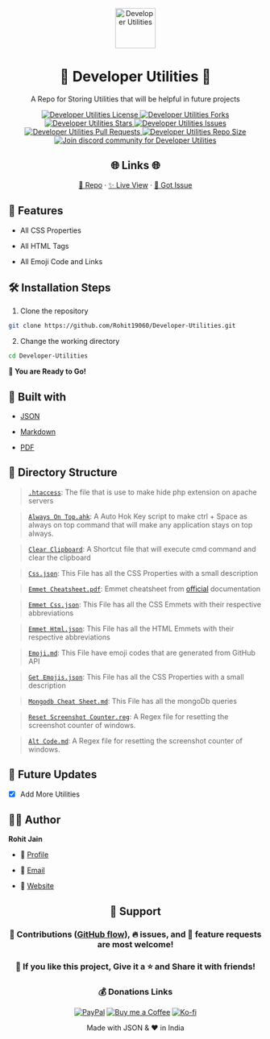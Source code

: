 <p align="center">
  <a href="https://github.com/Rohit19060/Developer-Utilities/blob/main/Emoji.md" title="Developer Utilities">
    <img src="https://kingtechnologies.in/assets/images/logo.png" width="80px" alt="Developer Utilities"/>
  </a>
</p>
<h1 align="center">🌟 Developer Utilities 🌟</h1>
<p align="center">A Repo for Storing Utilities that will be helpful in future projects</p>

<p align="center">
<a href="https://github.com/Rohit19060/Developer-Utilities/blob/master/LICENSE" title="License">
<img src="https://img.shields.io/github/license/Rohit19060/Developer-Utilities?label=License&logo=Github&style=flat-square" alt="Developer Utilities License"/>
</a>
<a href="https://github.com/Rohit19060/Developer-Utilities/fork" title="Forks">
<img src="https://img.shields.io/github/forks/Rohit19060/Developer-Utilities?label=Forks&logo=Github&style=flat-square" alt="Developer Utilities Forks"/>
</a>
<a href="https://github.com/Rohit19060/Developer-Utilities/stargazers" title="Stars">
<img src="https://img.shields.io/github/stars/Rohit19060/Developer-Utilities?label=Stars&logo=Github&style=flat-square" alt="Developer Utilities Stars"/>
</a>
<a href="https://github.com/Rohit19060/Developer-Utilities/issues" title="Issues">
<img src="https://img.shields.io/github/issues/Rohit19060/Developer-Utilities?label=Issues&logo=Github&style=flat-square" alt="Developer Utilities Issues"/>
</a>
<a href="https://github.com/Rohit19060/Developer-Utilities/pulls" title="Pull Requests">
<img src="https://img.shields.io/github/issues-pr/Rohit19060/Developer-Utilities?label=Pull%20Requests&logo=Github&style=flat-square" alt="Developer Utilities Pull Requests"/>
</a>
<a href="https://github.com/Rohit19060/Developer-Utilities" title="Repo Size">
<img src="https://img.shields.io/github/repo-size/Rohit19060/Developer-Utilities?label=Repo%20Size&logo=Github&style=flat-square" alt="Developer Utilities Repo Size"/>
</a>
<a href="https://discord.gg/2wpHNSjwm2" title="Join King Tech's Community">
<img src="https://img.shields.io/discord/737854816402800690?color=%236d82cb&label=Join%20Community&logo=discord&logoColor=%23FFFFFF&style=flat-square" alt="Join discord community for Developer Utilities"/>
</a>
</p>

<h2 align="center">🌐 Links 🌐</h2>
<p align="center">
    <a href="https://github.com/Rohit19060/Developer-Utilities" title="Developer Utilities Repo">📂 Repo</a>
    ·
    <a href="https://github.com/Rohit19060/Developer-Utilities/blob/main/Emoji.md" title="Visit">✨ Live View</a>
    ·
    <a href="https://github.com/Rohit19060/Developer-Utilities/issues/new/choose" title="🐛Report Bug/🎊Request Feature">🚀 Got Issue</a>
</p>

## 🚀 Features

- All CSS Properties

- All HTML Tags

- All Emoji Code and Links

## 🛠️ Installation Steps

1. Clone the repository

```Bash
git clone https://github.com/Rohit19060/Developer-Utilities.git
```

2. Change the working directory

```Bash
cd Developer-Utilities
```

**🎇 You are Ready to Go!**

## 👷 Built with

- [JSON](https://www.json.org/ "JSON")

- [Markdown](https://daringfireball.net/projects/markdown/ "Markdown")

- [PDF](https://en.wikipedia.org/wiki/PDF "PDF")

## 📂 Directory Structure

> [`.htaccess`](https://github.com/Rohit19060/Developer-Utilities/blob/main/.htaccess ".htaccess"): The file that is use to make hide php extension on apache servers

> [`Always On Top.ahk`](https://github.com/Rohit19060/Developer-Utilities/blob/main/Always%20On%20Top.ahk "Always On Top"): A Auto Hok Key script to make ctrl + Space as always on top command that will make any application stays on top always.

> [`Clear Clipboard`](https://github.com/Rohit19060/Developer-Utilities/blob/main/Clear%20Clipboard.lnk "Clear Clipboard"): A Shortcut file that will execute cmd command and clear the clipboard

> [`Css.json`](https://github.com/Rohit19060/Developer-Utilities/blob/main/Css.json "CSS"): This File has all the CSS Properties with a small description

> [`Emmet Cheatsheet.pdf`](https://github.com/Rohit19060/Developer-Utilities/blob/main/Emmet%20Cheatsheet.pdf "Emmet Cheatsheet"): Emmet cheatsheet from [official](https://docs.emmet.io/ "Emmet.io") documentation

> [`Emmet Css.json`](https://github.com/Rohit19060/Developer-Utilities/blob/main/Emmet%20Css.json "Css Emmets"): This File has all the CSS Emmets with their respective abbreviations

> [`Emmet Html.json`](https://github.com/Rohit19060/Developer-Utilities/blob/main/Emmet%20Html.json "HTML Emmets"): This File has all the HTML Emmets with their respective abbreviations

> [`Emoji.md`](https://github.com/Rohit19060/Developer-Utilities/blob/main/Emoji.md "Emojis"): This File have emoji codes that are generated from GitHub API

> [`Get Emojis.json`](https://github.com/Rohit19060/Developer-Utilities/blob/main/Get%20Emojis.json "Emojis"): This File has all the CSS Properties with a small description

> [`Mongodb Cheat Sheet.md`](https://github.com/Rohit19060/Developer-Utilities/blob/main/Mongodb520Cheat%20Sheet.md "Mongodb Cheat Sheet"): This File has all the mongoDb queries

> [`Reset Screenshot Counter.reg`](https://github.com/Rohit19060/Developer-Utilities/blob/main/Reset%20Screenshot%20Counter.reg "Reset Screenshot Counter"): A Regex file for resetting the screenshot counter of windows.

> [`Alt Code.md`](https://github.com/Rohit19060/Developer-Utilities/blob/main/Alt%20Code.md "Alt Codes"): A Regex file for resetting the screenshot counter of windows.

## 🎊 Future Updates

- [x] Add More Utilities

## 🧑🏻 Author

**Rohit Jain**

- 🌌 [Profile](https://github.com/Rohit19060 "Rohit Jain")

- 🏮 [Email](mailto:rohitjain19060@gmail.com?subject=Hi%20from%20Developer%20Utilities "Hi!")

- 🦁 [Website](https://kingtechnologies.in "Welcome")

<h2 align="center">🤝 Support</h2>

<h3 align="center">🎀 Contributions (<a href="https://guides.github.com/introduction/flow" title="GitHub flow">GitHub flow</a>), 🔥 issues, and 🥮 feature requests are most welcome!</h3>

<h3 align="center">💙 If you like this project, Give it a ⭐ and Share it with friends!</h3>
<h3 align="center">💰 Donations Links</h3>
<p align="center">
<a href="https://www.paypal.me/kingrohitJ" title="PayPal"><img src="https://kingtechnologies.in/assets/images/paypal.png" alt="PayPal"/></a>
<a href="https://www.buymeacoffee.com/rohitjain" title="Buy me a Coffee"><img src="https://kingtechnologies.in/assets/images/coffee.png" alt="Buy me a Coffee"/></a>
<a href="https://ko-fi.com/rohitjain" title="Ko-fi"><img src="https://kingtechnologies.in/assets/images/kofi.png" alt="Ko-fi"/></a></a>
</p>

<p align="center">Made with JSON & ❤️ in India</p>

